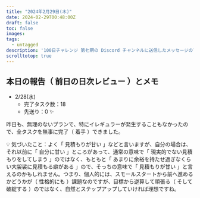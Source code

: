 ```yaml
---
title: "2024年2月29日(木)"
date: 2024-02-29T00:48:00Z
draft: false
toc: false
images:
tags: 
  - untagged
description: '100日チャレンジ 第七期の Discord チャンネルに送信したメッセージのアーカイブ'
scrolltotop: true
---
```


## 本日の報告（ 前日の日次レビュー ）とメモ

- 2/28(水)
  - 完了タスク数：18
  - 先送り：0 ✨

昨日も、無理のないプランで、特にイレギュラーが発生することもなかったので、全タスクを無事に完了（ 着手 ）できました。

💡 気づいたこと：よく「 見積もりが甘い 」などと言いますが、自分の場合は、それ以前に「 自分に甘い 」ところがあって、通常の意味で「 現実的でない見積もりをしてしまう 」のではなく、もともと「 あまりに余裕を持たせ過ぎなくらい大袈裟に見積もる癖がある 」ので、そっちの意味で「 見積もりが甘い 」と言えるのかもしれません。つまり、個人的には、スモールスタートから前へ進めるかどうかが（ 性格的にも ）課題なのですが、目標から逆算して頑張る（ そして破綻する ）のではなく、自然とステップアップしていければ理想ですね。
